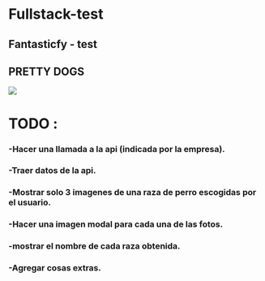 # Fullstack-test
## Fantasticfy - test

## PRETTY DOGS

![](https://64.media.tumblr.com/34344c4e5ed7afdb758544f113f97606/tumblr_my2bmmM5z41s080geo1_500.gifv)

# TODO :
### -Hacer una llamada a la api (indicada por la empresa).
### -Traer datos de la api.
### -Mostrar solo 3 imagenes de una raza de perro escogidas por el usuario.
### -Hacer una imagen modal para cada una de las fotos.
### -mostrar el nombre de cada raza obtenida.
### -Agregar cosas extras.
